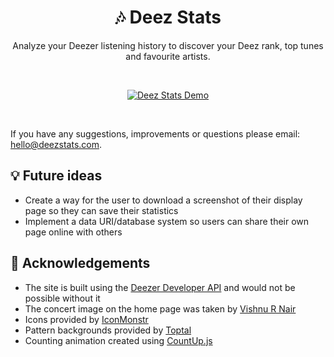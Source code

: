 <div align="center">
<h1>🎶 Deez Stats</h1>
Analyze your Deezer listening history to discover your Deez rank, top tunes and favourite artists.  

&nbsp;

  
[![Deez Stats Demo](https://i.giphy.com/media/54GZfr9W1Nze5YBgy0/giphy.webp)](https://deezstats.com)
  
&nbsp;
</div>

If you have any suggestions, improvements or questions please email: [hello@deezstats.com](mailto:hello@deezstats.com).

## 💡 Future ideas

- Create a way for the user to download a screenshot of their display page so they can save their statistics
- Implement a data URI/database system so users can share their own page online with others

## 🙌 Acknowledgements

- The site is built using the [Deezer Developer API](https://developers.deezer.com/) and would not be possible without it
- The concert image on the home page was taken by [Vishnu R Nair](https://www.pexels.com/@vishnurnair)
- Icons provided by [IconMonstr](https://iconmonstr.com/)
- Pattern backgrounds provided by [Toptal](https://www.toptal.com/designers/subtlepatterns/)
- Counting animation created using [CountUp.js](https://github.com/inorganik/CountUp.js)
